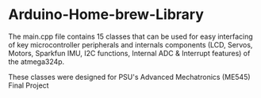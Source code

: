 # Arduino-Home-brew-Library

The main.cpp file contains 15 classes that can be used for easy interfacing of key microcontroller peripherals and internals components (LCD, Servos, Motors, Sparkfun IMU, I2C functions, Internal ADC & Interrupt features) of the atmega324p. 

These classes were designed for PSU's Advanced Mechatronics (ME545) Final Project
